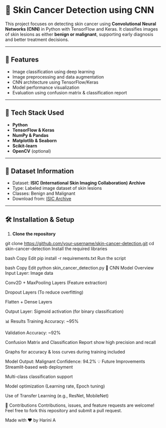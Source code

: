 # 🧬 Skin Cancer Detection using CNN

This project focuses on detecting skin cancer using **Convolutional Neural Networks (CNN)** in Python with TensorFlow and Keras. It classifies images of skin lesions as either **benign or malignant**, supporting early diagnosis and better treatment decisions.

---

## 📌 Features

- Image classification using deep learning
- Image preprocessing and data augmentation
- CNN architecture using TensorFlow/Keras
- Model performance visualization
- Evaluation using confusion matrix & classification report

---

## 🧠 Tech Stack Used

- **Python**
- **TensorFlow & Keras**
- **NumPy & Pandas**
- **Matplotlib & Seaborn**
- **Scikit-learn**
- **OpenCV** (optional)

---

## 📁 Dataset Information

- Dataset: **ISIC (International Skin Imaging Collaboration) Archive**
- Type: Labeled image dataset of skin lesions
- Classes: Benign and Malignant
- Download from: [ISIC Archive](https://www.isic-archive.com)

---

## 🛠️ Installation & Setup

1. **Clone the repository**

git clone https://github.com/your-username/skin-cancer-detection.git
cd skin-cancer-detection
Install the required libraries

bash
Copy
Edit
pip install -r requirements.txt
Run the script

bash
Copy
Edit
python skin_cancer_detection.py
🧬 CNN Model Overview
Input Layer: Image data

Conv2D + MaxPooling Layers (Feature extraction)

Dropout Layers (To reduce overfitting)

Flatten + Dense Layers

Output Layer: Sigmoid activation (for binary classification)

📊 Results
Training Accuracy: ~95%

Validation Accuracy: ~92%

Confusion Matrix and Classification Report show high precision and recall

Graphs for accuracy & loss curves during training included

Model Output: Malignant
Confidence: 94.2%
💡 Future Improvements
Streamlit-based web deployment

Multi-class classification support

Model optimization (Learning rate, Epoch tuning)

Use of Transfer Learning (e.g., ResNet, MobileNet)

🤝 Contributions
Contributions, issues, and feature requests are welcome!
Feel free to fork this repository and submit a pull request.





Made with ❤️ by Harini A

